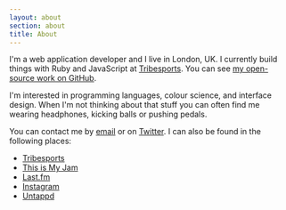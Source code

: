 ```yaml
---
layout: about
section: about
title: About
---
```


I'm a web application developer and I live in London, UK. I currently build things with Ruby and JavaScript at [Tribesports](http://tribesports.com). You can see [my open-source work on GitHub](http://github.com/joecorcoran).

I'm interested in programming languages, colour science, and interface design. When I'm not thinking about that stuff you can often find me wearing headphones, kicking balls or pushing pedals.

You can contact me by [email](mailto:joecorcoran@gmail.com) or on [Twitter](http://twitter.com/josephcorcoran). I can also be found in the following places:

* [Tribesports](http://tribesports.com/users/joe)
* [This is My Jam](http://www.thisismyjam.com/joecorcoran)
* [Last.fm](http://last.fm/user/laserbeam)
* [Instagram](http://instagram.com/joecorcoran)
* [Untappd](http://untappd.com/user/joecorcoran)